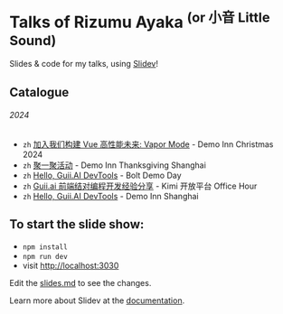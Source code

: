 # Talks of Rizumu Ayaka <sup>(or 小音 Little Sound)</sup>

Slides & code for my talks, using [Slidev](https://github.com/slidevjs/slidev)!

## Catalogue

###### 2024

- `zh` [加入我们构建 Vue 高性能未来: Vapor Mode](./2024-12-28) - Demo Inn Christmas 2024
- `zh` [聚一聚活动](./2024-11-30) - Demo Inn Thanksgiving Shanghai
- `zh` [Hello, Guii.AI DevTools](./2024-08-04) - Bolt Demo Day
- `zh` [Guii.ai 前端结对编程开发经验分享](./2024-07-27) - Kimi 开放平台 Office Hour
- `zh` [Hello, Guii.AI DevTools](./2024-07-27) - Demo Inn Shanghai

## To start the slide show:

- `npm install`
- `npm run dev`
- visit <http://localhost:3030>

Edit the [slides.md](./slides.md) to see the changes.

Learn more about Slidev at the [documentation](https://sli.dev/).
